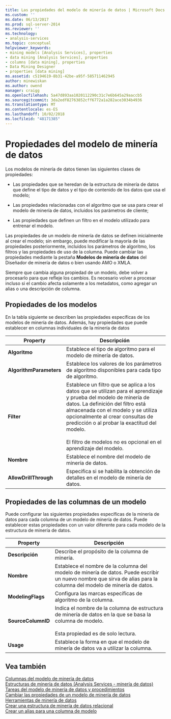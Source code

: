 ```yaml
---
title: Las propiedades del modelo de minería de datos | Microsoft Docs
ms.custom: ''
ms.date: 06/13/2017
ms.prod: sql-server-2014
ms.reviewer: ''
ms.technology:
- analysis-services
ms.topic: conceptual
helpviewer_keywords:
- mining models [Analysis Services], properties
- data mining [Analysis Services], properties
- columns [data mining], properties
- Data Mining Designer
- properties [data mining]
ms.assetid: c5194619-8b31-42be-a95f-585711462945
author: minewiskan
ms.author: owend
manager: craigg
ms.openlocfilehash: 5a47d893aa1020112290c31c7e6b645a29aaccb5
ms.sourcegitcommit: 3da2edf82763852cff6772a1a282ace3034b4936
ms.translationtype: MT
ms.contentlocale: es-ES
ms.lasthandoff: 10/02/2018
ms.locfileid: "48171385"
---
```

# <a name="mining-model-properties"></a>Propiedades del modelo de minería de datos
  Los modelos de minería de datos tienen las siguientes clases de propiedades:  
  
-   Las propiedades que se heredan de la estructura de minería de datos que define el tipo de datos y el tipo de contenido de los datos que usa el modelo;  
  
-   Las propiedades relacionadas con el algoritmo que se usa para crear el modelo de minería de datos, incluidos los parámetros de cliente;  
  
-   Las propiedades que definen un filtro en el modelo utilizado para entrenar el modelo.  
  
 Las propiedades de un modelo de minería de datos se definen inicialmente al crear el modelo; sin embargo, puede modificar la mayoría de las propiedades posteriormente, incluidos los parámetros de algoritmo, los filtros y las propiedades de uso de la columna. Puede cambiar las propiedades mediante la pestaña **Modelos de minería de datos** del Diseñador de minería de datos o bien usando AMO o XMLA.  
  
 Siempre que cambia alguna propiedad de un modelo, debe volver a procesarlo para que refleje los cambios. Es necesario volver a procesar incluso si el cambio afecta solamente a los metadatos, como agregar un alias o una descripción de columna.  
  
## <a name="properties-of-models"></a>Propiedades de los modelos  
 En la tabla siguiente se describen las propiedades específicas de los modelos de minería de datos. Además, hay propiedades que puede establecer en columnas individuales de la minería de datos  
  
|Property|Descripción|  
|--------------|-----------------|  
|**Algoritmo**|Establece el tipo de algoritmo para el modelo de minería de datos.|  
|**AlgorithmParameters**|Establece los valores de los parámetros de algoritmo disponibles para cada tipo de algoritmo.|  
|**Filter**|Establece un filtro que se aplica a los datos que se utilizan para el aprendizaje y prueba del modelo de minería de datos. La definición del filtro está almacenada con el modelo y se utiliza opcionalmente al crear consultas de predicción o al probar la exactitud del modelo.<br /><br /> El filtro de modelos no es opcional en el aprendizaje del modelo.|  
|**Nombre**|Establece el nombre del modelo de minería de datos.|  
|**AllowDrillThrough**|Especifica si se habilita la obtención de detalles en el modelo de minería de datos.|  
  
## <a name="properties-of-model-columns"></a>Propiedades de las columnas de un modelo  
 Puede configurar las siguientes propiedades específicas de la minería de datos para cada columna de un modelo de minería de datos. Puede establecer estas propiedades con un valor diferente para cada modelo de la estructura de minería de datos.  
  
|Property|Descripción|  
|--------------|-----------------|  
|**Descripción**|Describe el propósito de la columna de minería.|  
|**Nombre**|Establece el nombre de la columna del modelo de minería de datos. Puede escribir un nuevo nombre que sirva de alias para la columna del modelo de minería de datos.|  
|**ModelingFlags**|Configura las marcas específicas de algoritmo de la columna.|  
|**SourceColumnID**|Indica el nombre de la columna de estructura de minería de datos en la que se basa la columna de modelo.<br /><br /> Esta propiedad es de solo lectura.|  
|**Usage**|Establece la forma en que el modelo de minería de datos va a utilizar la columna.|  
  
## <a name="see-also"></a>Vea también  
 [Columnas del modelo de minería de datos](mining-model-columns.md)   
 [Estructuras de minería de datos &#40;Analysis Services - minería de datos&#41;](mining-structures-analysis-services-data-mining.md)   
 [Tareas del modelo de minería de datos y procedimientos](mining-model-tasks-and-how-tos.md)   
 [Cambiar las propiedades de un modelo de minería de datos](change-the-properties-of-a-mining-model.md)   
 [Herramientas de minería de datos](data-mining-tools.md)   
 [Crear una estructura de minería de datos relacional](create-a-relational-mining-structure.md)   
 [Crear un alias para una columna de modelo](create-an-alias-for-a-model-column.md)  
  
  
